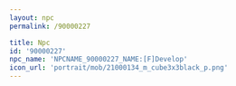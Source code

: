 ```yaml
---
layout: npc
permalink: /90000227

title: Npc
id: '90000227'
npc_name: 'NPCNAME_90000227_NAME:[F]Develop'
icon_url: 'portrait/mob/21000134_m_cube3x3black_p.png'
---
```

